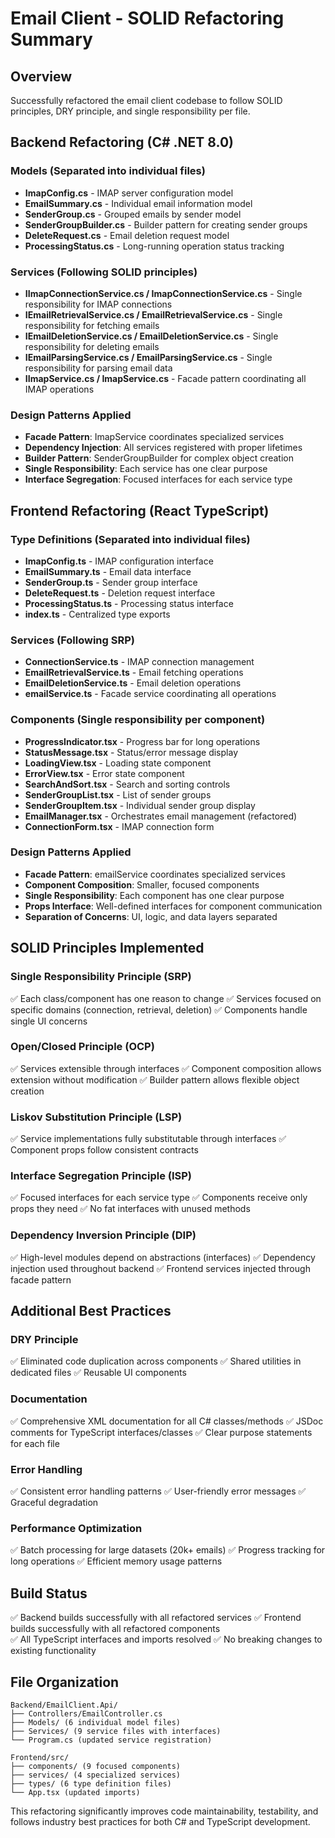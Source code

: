 # Email Client - SOLID Refactoring Summary

## Overview

Successfully refactored the email client codebase to follow SOLID principles, DRY principle, and single responsibility per file.

## Backend Refactoring (C# .NET 8.0)

### Models (Separated into individual files)

- **ImapConfig.cs** - IMAP server configuration model
- **EmailSummary.cs** - Individual email information model
- **SenderGroup.cs** - Grouped emails by sender model
- **SenderGroupBuilder.cs** - Builder pattern for creating sender groups
- **DeleteRequest.cs** - Email deletion request model
- **ProcessingStatus.cs** - Long-running operation status tracking

### Services (Following SOLID principles)

- **IImapConnectionService.cs / ImapConnectionService.cs** - Single responsibility for IMAP connections
- **IEmailRetrievalService.cs / EmailRetrievalService.cs** - Single responsibility for fetching emails
- **IEmailDeletionService.cs / EmailDeletionService.cs** - Single responsibility for deleting emails
- **IEmailParsingService.cs / EmailParsingService.cs** - Single responsibility for parsing email data
- **IImapService.cs / ImapService.cs** - Facade pattern coordinating all IMAP operations

### Design Patterns Applied

- **Facade Pattern**: ImapService coordinates specialized services
- **Dependency Injection**: All services registered with proper lifetimes
- **Builder Pattern**: SenderGroupBuilder for complex object creation
- **Single Responsibility**: Each service has one clear purpose
- **Interface Segregation**: Focused interfaces for each service type

## Frontend Refactoring (React TypeScript)

### Type Definitions (Separated into individual files)

- **ImapConfig.ts** - IMAP configuration interface
- **EmailSummary.ts** - Email data interface
- **SenderGroup.ts** - Sender group interface
- **DeleteRequest.ts** - Deletion request interface
- **ProcessingStatus.ts** - Processing status interface
- **index.ts** - Centralized type exports

### Services (Following SRP)

- **ConnectionService.ts** - IMAP connection management
- **EmailRetrievalService.ts** - Email fetching operations
- **EmailDeletionService.ts** - Email deletion operations
- **emailService.ts** - Facade service coordinating all operations

### Components (Single responsibility per component)

- **ProgressIndicator.tsx** - Progress bar for long operations
- **StatusMessage.tsx** - Status/error message display
- **LoadingView.tsx** - Loading state component
- **ErrorView.tsx** - Error state component
- **SearchAndSort.tsx** - Search and sorting controls
- **SenderGroupList.tsx** - List of sender groups
- **SenderGroupItem.tsx** - Individual sender group display
- **EmailManager.tsx** - Orchestrates email management (refactored)
- **ConnectionForm.tsx** - IMAP connection form

### Design Patterns Applied

- **Facade Pattern**: emailService coordinates specialized services
- **Component Composition**: Smaller, focused components
- **Single Responsibility**: Each component has one clear purpose
- **Props Interface**: Well-defined interfaces for component communication
- **Separation of Concerns**: UI, logic, and data layers separated

## SOLID Principles Implemented

### Single Responsibility Principle (SRP)

✅ Each class/component has one reason to change
✅ Services focused on specific domains (connection, retrieval, deletion)
✅ Components handle single UI concerns

### Open/Closed Principle (OCP)

✅ Services extensible through interfaces
✅ Component composition allows extension without modification
✅ Builder pattern allows flexible object creation

### Liskov Substitution Principle (LSP)

✅ Service implementations fully substitutable through interfaces
✅ Component props follow consistent contracts

### Interface Segregation Principle (ISP)

✅ Focused interfaces for each service type
✅ Components receive only props they need
✅ No fat interfaces with unused methods

### Dependency Inversion Principle (DIP)

✅ High-level modules depend on abstractions (interfaces)
✅ Dependency injection used throughout backend
✅ Frontend services injected through facade pattern

## Additional Best Practices

### DRY Principle

✅ Eliminated code duplication across components
✅ Shared utilities in dedicated files
✅ Reusable UI components

### Documentation

✅ Comprehensive XML documentation for all C# classes/methods
✅ JSDoc comments for TypeScript interfaces/classes
✅ Clear purpose statements for each file

### Error Handling

✅ Consistent error handling patterns
✅ User-friendly error messages
✅ Graceful degradation

### Performance Optimization

✅ Batch processing for large datasets (20k+ emails)
✅ Progress tracking for long operations
✅ Efficient memory usage patterns

## Build Status

✅ Backend builds successfully with all refactored services
✅ Frontend builds successfully with all refactored components  
✅ All TypeScript interfaces and imports resolved
✅ No breaking changes to existing functionality

## File Organization

```
Backend/EmailClient.Api/
├── Controllers/EmailController.cs
├── Models/ (6 individual model files)
├── Services/ (9 service files with interfaces)
└── Program.cs (updated service registration)

Frontend/src/
├── components/ (9 focused components)
├── services/ (4 specialized services)
├── types/ (6 type definition files)
└── App.tsx (updated imports)
```

This refactoring significantly improves code maintainability, testability, and follows industry best practices for both C# and TypeScript development.
